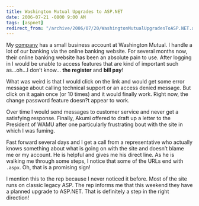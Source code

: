 ```yaml
---
title: Washington Mutual Upgrades to ASP.NET
date: 2006-07-21 -0800 9:00 AM
tags: [aspnet]
redirect_from: "/archive/2006/07/20/WashingtonMutualUpgradesToASP.NET.aspx/"
---
```


My [company](http://veloc-it.com/ "My Work") has a small business
account at Washington Mutual. I handle a lot of our banking via the
online banking website. For several months now, their online banking
website has been an absolute pain to use. After logging in I would be
unable to access features that are kind of important such as...oh...I
don’t know... **the register** and **bill pay**!

What was weird is that I would click on the link and would get some
error message about calling technical support or an access denied
message. But click on it again once (or 10 times) and it would finally
work. Right now, the change password feature doesn?t appear to work.

Over time I would send messages to customer service and never get a
satisfying response. Finally, Akumi offered to draft up a letter to the
President of WAMU after one particularly frustrating bout with the site
in which I was fuming.

Fast forward several days and I get a call from a representative who
actually knows something about what is going on with the site and
doesn’t blame me or my account. He is helpful and gives me his direct
line. As he is walking me through some steps, I notice that some of the
URLs end with `.aspx`. Oh, that is a promising sign!

I mention this to the rep because I never noticed it before. Most of the
site runs on classic legacy ASP. The rep informs me that this weekend
they have a planned upgrade to ASP.NET. That is definitely a step in the
right direction!

